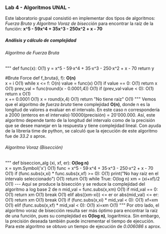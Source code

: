 ### Lab 4 - Algoritmos UNAL - 

Este laboratorio grupal consistió en implementar dos tipos de algoritmos: *Fuerza Bruta* y *Algoritmo Voraz de bisección*  para encontrar la raíz de la función:
**x^5 - 59x^4 + 35x^3 - 250x^2 + x - 70**

##### Análisis y cálculo de complejidad

###### Algoritmo de Fuerza Bruta

"""
def func(x):                                                         O(1)
  y = x^5 - 59·x^4 + 35·x^3 - 250·x^2 + x - 70
  return y

#Brute Force
def f_bruta(i, f):                                                   **O(n)**  
x = i                                                                 O(1)
  while x <= f:                                                       O(n)
    value = func(x)                                                   O(1)
    if value == 0:                                                    O(1)
      return x                                                        O(1)
    prev_val = func(round(x - 0.0001,4))                              O(1)
    if (prev_val·value < 0):                                          O(1)
      return x                                                        O(1)                                
    x += 0.0001                                                       O(1)
    x = round(x,4)                                                    O(1)
  return "No tiene raíz"                                              O(1)
"""
Vemos que el algoritmo de *fuerza bruta* tiene complejidad **O(n)**, donde n es la longitud de valores a evaluar en el intervalo. En este caso n correspondería a  2000 (enteros en el intervalo)·10000(precisión) = 20'000.000. Así, este algoritmo depende tanto de la longitud del intervalo como de la precisión que se desee manejar en la respuesta y tiene complejidad lineal.
Con ayuda de la librería time de python, se calculó que la ejecución de este algoritmo fue de *33.2 s* aprox.

###### Algoritmo Voraz (Bisección)

"""
def biseccion_alg (xi, xf, er):                                       **O(log n)**                                
  x = sym.Symbol('x')                                                 O(1)
  func = x^5 - 59·x^4 + 35·x^3 - 250·x^2 + x - 70                     O(1)
  if (func.subs(x,xi) * func.subs(x,xf) >= 0):                        O(1)
        print("No hay raíz en el intervalo seleccionado")             O(1)
        return                                                        O(1)
  while True:                                                         O(log n)
    xm = (xi+xf)/2                                                    O(1) --- Aquí se produce la bisección y se reduce la complejidad del algoritmo a log base 2 de n
    mid_val = func.subs(x,xm)                                         O(1)
    if mid_val == 0:                                                  O(1)
      return xm                                                       O(1)
      break                                                           O(1)
    elif abs((xm-xi)) <= er or abs(mid_val) <= er:                    O(1)
      return xm                                                       O(1)
      break                                                           O(1)
    if (func.subs(x,xi) * mid_val < 0):                               O(1)
      xf=xm                                                           O(1)
    elif (func.subs(x,xf) * mid_val < 0):                             O(1)
      xi=xm                                                           O(1)
"""
Por otro lado, el algoritmo voraz de bisección resulta ser más óptimo para encontrar la raíz de una función, pues su complejidad es **O(log n)**, logarítmica. Sin embargo, la precisión deseada también puede incrementar el tiempo de ejecución.
Para este algoritmo se obtuvo un tiempo de ejecución de *0.006086 s* aprox.
